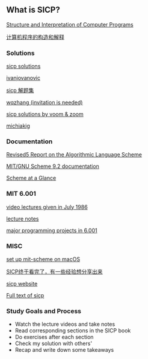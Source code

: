 
## What is SICP?
[Structure and Interpretation of Computer Programs](https://www.amazon.ca/Structure-Interpretation-Computer-Programs-Abelson/dp/0262510871/ref=sr_1_1?ie=UTF8&qid=1531129781&sr=8-1&keywords=sicp)

[计算机程序的构造和解释](https://book.douban.com/subject/1148282/)


### Solutions
[sicp solutions](http://community.schemewiki.org/?sicp-solutions)

[ivanjovanovic](https://github.com/ivanjovanovic/sicp)

[sicp 解题集](http://sicp.readthedocs.io/en/latest/index.html)

[wqzhang (invitation is needed)](https://wqzhang.wordpress.com/sicp-solutions/)

[sicp solutions by voom & zoom](https://voom4000.wordpress.com/2015/08/10/sicp-solutions/)

[michiakig](https://github.com/michiakig/sicp)


### Documentation
[Revised5 Report on the Algorithmic Language Scheme](http://schemers.org/Documents/Standards/R5RS/r5rs.pdf)

[MIT/GNU Scheme 9.2 documentation](https://www.gnu.org/software/mit-scheme/documentation/mit-scheme-ref/)

[Scheme at a Glance](http://www.troubleshooters.com/codecorn/scheme_guile/hello.htm#_Introduction)

### MIT 6.001

[video lectures given in July 1986](https://ocw.mit.edu/courses/electrical-engineering-and-computer-science/6-001-structure-and-interpretation-of-computer-programs-spring-2005/video-lectures/)

[lecture notes](https://ocw.mit.edu/courses/electrical-engineering-and-computer-science/6-001-structure-and-interpretation-of-computer-programs-spring-2005/lecture-notes/)

[major programming projects in 6.001](https://ocw.mit.edu/courses/electrical-engineering-and-computer-science/6-001-structure-and-interpretation-of-computer-programs-spring-2005/projects/)


### MISC 
[set up mit-scheme on macOS](http://rayhightower.com/blog/2015/02/18/sicp-study-group/)

[SICP终于看完了，有一些经验想分享出来](http://cocode.cc/t/sicp/3397)

[sicp website](https://mitpress.mit.edu/sites/default/files/sicp/index.html)

[Full text of sicp](https://sarabander.github.io/sicp/html/index.xhtml)


### Study Goals and Process
- Watch the lecture videos and take notes
- Read corresponding sections in the SICP book
- Do exercises after each section
- Check my solution with others'
- Recap and write down some takeaways



